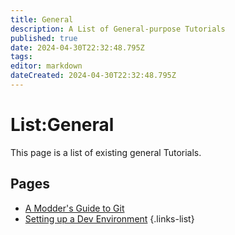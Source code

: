 ```yaml
---
title: General
description: A List of General-purpose Tutorials
published: true
date: 2024-04-30T22:32:48.795Z
tags: 
editor: markdown
dateCreated: 2024-04-30T22:32:48.795Z
---
```


# List:General
This page is a list of existing general Tutorials.

## Pages
- [A Modder's Guide to Git](modders-guide-to-git)
- [Setting up a Dev Environment](setting-up-a-dev-environment)
{.links-list}